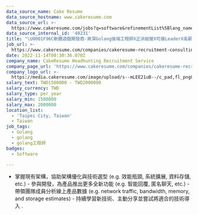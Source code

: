 ```yaml
---
data_source_name: Cake Resume
data_source_hostname: www.cakeresume.com
data_source_url: >-
  https://www.cakeresume.com/jobs?q=software&refinementList%5Blang_name%5D%5B0%5D=English&refinementList%5Bsalary_type%5D=per_year&range%5Bsalary_range%5D%5Bmin%5D=1000000&page=2
data_source_internal_id: '49231'
title: "\U0001F96C軟體遊戲開發商-資深Golang後端工程師X正派經營X可接LeaderX高薪 - EH"
job_url: >-
  https://www.cakeresume.com/companies/cakeresume-recruitment-consulting/jobs/e3074d
date: 2022-11-14T08:30:36.070Z
company_name: CakeResume Headhunting Recruitment Service
company_page_url: 'https://www.cakeresume.com/companies/cakeresume-recruitment-consulting'
company_logo_url: >-
  https://media.cakeresume.com/image/upload/s--mLEE21uB--/c_pad,fl_png8,h_200,w_200/v1620881212/vdbipassrdfr8omwzeq6.png
salary_text: TWD1500000 - TWD2000000
salary_currency: TWD
salary_type: per_year
salary_min: 1500000
salary_max: 2000000
location_list:
  - 'Taipei City, Taiwan'
  - Taiwan
job_tags:
  - Golang
  - golang
  - golang工程師
badges:
  - Software

---
```


- 掌握現有架構，協助架構優化與技術選型 (e.g. 效能瓶頸, 系統擴展, 資料存儲, etc.) - 參與開發，為產品推出更多全新功能 (e.g. 智能回覆, 匿名聊天, etc.) - 帶領團隊成員分析線上產品數據 (e.g. network traffic, bandwidth, memory, and storage estimates) - 持續學習新技術、主動分享並嘗試將適合的技術導入 .